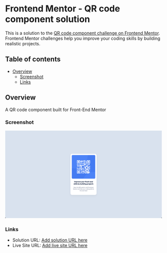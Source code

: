 # Frontend Mentor - QR code component solution

This is a solution to the [QR code component challenge on Frontend Mentor](https://www.frontendmentor.io/challenges/qr-code-component-iux_sIO_H). Frontend Mentor challenges help you improve your coding skills by building realistic projects.

## Table of contents

- [Overview](#overview)
  - [Screenshot](#screenshot)
  - [Links](#links)

## Overview

A QR code component built for Front-End Mentor

### Screenshot

![](/images/screenshot.png)

### Links

- Solution URL: [Add solution URL here](https://github.com/hannesivask/qr-comoponent-FEM)
- Live Site URL: [Add live site URL here](https://qr-component-fem-hannes.netlify.app/)
